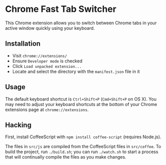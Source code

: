 Chrome Fast Tab Switcher
========================

This Chrome extension allows you to switch between Chrome tabs in your active window quickly using your keyboard.

Installation
------------

 * Visit `chrome://extensions/`
 * Ensure `Developer mode` is checked
 * Click `Load unpacked extension...`
 * Locate and select the directory with the `manifest.json` file in it

Usage
-----

The default keyboard shortcut is `Ctrl+Shift+P` (`Cmd+Shift+P` on OS X). You may need to adjust your keyboard shortcuts at the bottom of your Chrome extensions page at `chrome://extensions`.

Hacking
-------

First, install CoffeeScript with `npm install coffee-script` (requires Node.js).

The files in `src/js` are compiled from the CoffeeScript files in `src/coffee`. To build the project, run `./build.sh`; you can run `./watch.sh` to start a process that will continually compile the files as you make changes.
